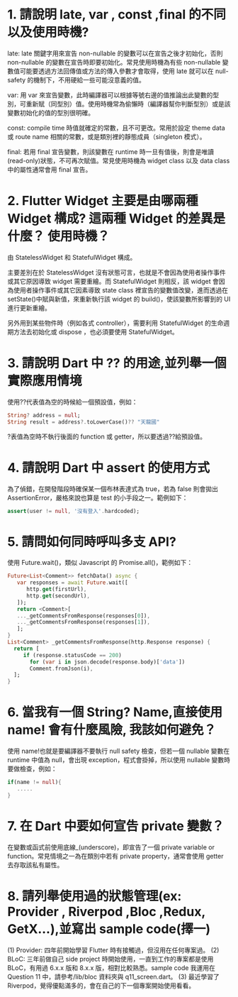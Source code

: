 # 1. 請說明 late, var , const ,final 的不同以及使⽤時機?

late:
late 關鍵字用來宣告 non-nullable 的變數可以在宣告之後才初始化，否則 non-nullable 的變數在宣告時即要初始化。常見使用時機為有些 non-nullable 變數值可能要透過方法回傳值或方法的傳入參數才會取得，使用 late 就可以在 null-safety 的機制下，不用硬給一些可能沒意義的值。

var:
用 var 來宣告變數，此時編譯器可以根據等號右邊的值推論出此變數的型別，可重新賦（同型別）值。使用時機常為偷懶時（編譯器幫你判斷型別）或是該變數初始化的值的型別很明確。

const:
compile time 時值就確定的常數，且不可更改。常用於設定 theme data 或 route name 相關的常數，或是類別裡的靜態成員（singleton 模式）。

final:
若用 final 宣告變數，則該變數在 runtime 時一旦有值後，則會是唯讀(read-only)狀態，不可再次賦值。常見使用時機為 widget class 以及 data class 中的屬性通常會用 final 宣告。

# 2. Flutter Widget 主要是由哪兩種 Widget 構成? 這兩種 Widget 的差異是什麼？ 使用時機？

由 StatelessWidget 和 StatefulWidget 構成。

主要差別在於 StatelessWidget 沒有狀態可言，也就是不會因為使用者操作事件或其它原因導致 widget 需要重繪。而 StatefulWidget 則相反，該 widget 會因為使用者操作事件或其它因素導致 state class 裡宣告的變數值改變，進而透過在 setState()中賦與新值，來重新執行該 widget 的 build()，使該變數所影響到的 UI 進行更新重繪。

另外用到某些物件時（例如各式 controller），需要利用 StatefulWidget 的生命週期方法去初始化或 dispose ，也必須要使用 StatefulWidget。

# 3. 請說明 Dart 中 ?? 的用途,並列舉一個實際應用情境

使用??代表值為空的時候給一個預設值，例如：

```dart
String? address = null;
String result = address?.toLowerCase()?? "天龍國"
```

?表值為空時不執行後面的 function 或 getter，所以要透過??給預設值。

# 4. 請說明 Dart 中 assert 的使用方式

為了偵錯，在開發階段時確保某一個布林表達式為 true，若為 false 則會拋出 AssertionError，嚴格來說也算是 test 的小手段之一。範例如下：

```dart
assert(user != null, '沒有登入'.hardcoded);
```

# 5. 請問如何同時呼叫多支 API?

使用 Future.wait()，類似 Javascript 的 Promise.all()，範例如下：

```dart
Future<List<Comment>> fetchData() async {
   var responses = await Future.wait([
      http.get(firstUrl),
      http.get(secondUrl),
   ]);
   return <Comment>[
   ..._getCommentsFromResponse(responses[0]),
   ..._getCommentsFromResponse(responses[1]),
   ];
}
List<Comment> _getCommentsFromResponse(http.Response response) {
  return [
     if (response.statusCode == 200)
       for (var i in json.decode(response.body)['data'])
       Comment.fromJson(i),
  ];
}
```

# 6. 當我有一個 String? Name,直接使用 name! 會有什麼風險, 我該如何避免？

使用 name!也就是要編譯器不要執行 null safety 檢查，但若一個 nullable 變數在 runtime 中值為 null，會出現 exception，程式會掛掉，所以使用 nullable 變數時要做檢查，例如：

```dart
if(name != null){
   .....
}
```

# 7. 在 Dart 中要如何宣告 private 變數？

在變數或函式前使用底線\_(underscore)，即宣告了一個 private variable or function。常見情境之一為在類別中若有 private property，通常會使用 getter 去存取該私有屬性。

# 8. 請列舉使用過的狀態管理(ex: Provider , Riverpod ,Bloc ,Redux, GetX…),並寫出 sample code(擇一)

(1) Provider: 四年前開始學習 Flutter 時有接觸過，但沒用在任何專案過。
(2) BLoC: 三年前做自己 side project 時開始使用，一直到工作的專案都是使用 BLoC，有用過 6.x.x 版和 8.x.x 版，相對比較熟悉。sample code 我運用在 Question 11 中，請參考/lib/bloc 資料夾與 q11_screen.dart。
(3) 最近學習了 Riverpod，覺得優點滿多的，會在自己的下一個專案開始使用看看。
